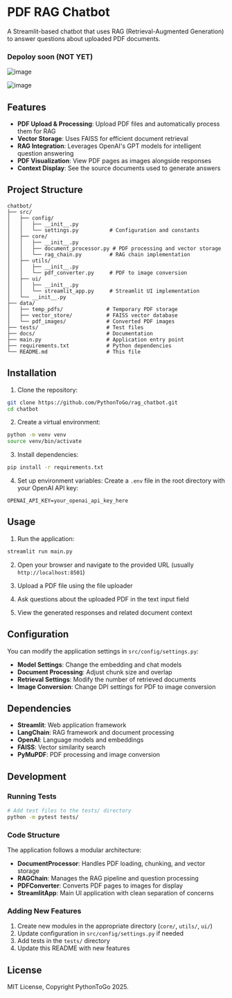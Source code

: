 # PDF RAG Chatbot

A Streamlit-based chatbot that uses RAG (Retrieval-Augmented Generation) to answer questions about uploaded PDF documents.
### Depoloy soon (NOT YET)

![image](https://github.com/user-attachments/assets/90beed10-6c39-43d0-bbd5-209540a87ad0)

![image](https://github.com/user-attachments/assets/e3deac50-4286-4270-9765-4c1da52a3fa1)

## Features

- **PDF Upload & Processing**: Upload PDF files and automatically process them for RAG
- **Vector Storage**: Uses FAISS for efficient document retrieval
- **RAG Integration**: Leverages OpenAI's GPT models for intelligent question answering
- **PDF Visualization**: View PDF pages as images alongside responses
- **Context Display**: See the source documents used to generate answers

## Project Structure

```
chatbot/
├── src/
│   ├── config/
│   │   ├── __init__.py
│   │   └── settings.py          # Configuration and constants
│   ├── core/
│   │   ├── __init__.py
│   │   ├── document_processor.py # PDF processing and vector storage
│   │   └── rag_chain.py         # RAG chain implementation
│   ├── utils/
│   │   ├── __init__.py
│   │   └── pdf_converter.py     # PDF to image conversion
│   ├── ui/
│   │   ├── __init__.py
│   │   └── streamlit_app.py     # Streamlit UI implementation
│   └── __init__.py
├── data/
│   ├── temp_pdfs/              # Temporary PDF storage
│   ├── vector_store/           # FAISS vector database
│   └── pdf_images/             # Converted PDF images
├── tests/                      # Test files
├── docs/                       # Documentation
├── main.py                     # Application entry point
├── requirements.txt            # Python dependencies
└── README.md                   # This file
```

## Installation

1. Clone the repository:
```bash
git clone https://github.com/PythonToGo/rag_chatbot.git
cd chatbot
```

2. Create a virtual environment:
```bash
python -m venv venv
source venv/bin/activate
```

3. Install dependencies:
```bash
pip install -r requirements.txt
```

4. Set up environment variables:
Create a `.env` file in the root directory with your OpenAI API key:
```
OPENAI_API_KEY=your_openai_api_key_here
```

## Usage

1. Run the application:
```bash
streamlit run main.py
```

2. Open your browser and navigate to the provided URL (usually `http://localhost:8501`)

3. Upload a PDF file using the file uploader

4. Ask questions about the uploaded PDF in the text input field

5. View the generated responses and related document context

## Configuration

You can modify the application settings in `src/config/settings.py`:

- **Model Settings**: Change the embedding and chat models
- **Document Processing**: Adjust chunk size and overlap
- **Retrieval Settings**: Modify the number of retrieved documents
- **Image Conversion**: Change DPI settings for PDF to image conversion

## Dependencies

- **Streamlit**: Web application framework
- **LangChain**: RAG framework and document processing
- **OpenAI**: Language models and embeddings
- **FAISS**: Vector similarity search
- **PyMuPDF**: PDF processing and image conversion

## Development

### Running Tests
```bash
# Add test files to the tests/ directory
python -m pytest tests/
```

### Code Structure

The application follows a modular architecture:

- **DocumentProcessor**: Handles PDF loading, chunking, and vector storage
- **RAGChain**: Manages the RAG pipeline and question processing
- **PDFConverter**: Converts PDF pages to images for display
- **StreamlitApp**: Main UI application with clean separation of concerns

### Adding New Features

1. Create new modules in the appropriate directory (`core/`, `utils/`, `ui/`)
2. Update configuration in `src/config/settings.py` if needed
3. Add tests in the `tests/` directory
4. Update this README with new features

## License
MIT License,
Copyright PythonToGo 2025.

